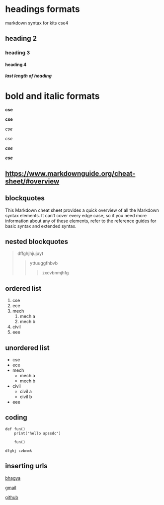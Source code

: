 # headings formats
markdown syntax for kits cse4
## heading 2
### heading 3
#### heading 4
##### last length of heading
# bold and italic formats
**cse**

__cse__

*cse*

_cse_

_**cse**_

__*cse*__

## https://www.markdownguide.org/cheat-sheet/#overview

## blockquotes
This Markdown cheat sheet provides a quick overview of all the Markdown syntax elements. It can’t cover every edge case, so if you need more information about any of these elements, refer to the reference guides for basic syntax and extended syntax.
## nested blockquotes
>dffghjhjujuyt
>>yttuuggfhbvb
>>>zxcvbnmjhfg
## ordered list
1. cse
2. ece
3. mech
    1. mech a
    2. mech b
4. civil
5. eee
## unordered list
- cse
- ece
- mech
    * mech a
    * mech b
- civil
    * civil a
    * civil b
- eee  
## coding
```
def fun()
    print("hello apssdc")
````
```
    fun()
```
`
dfghj
cvbnmk
`
## inserting urls
[bhagya](https://github.com/DSaitejaswini/day2markdown/edit/main/README.md)

[gmail](https://accounts.google.com/ServiceLogin/identifier?service=mail&passive=true&rm=false&continue=https%3A%2F%2Fmail.google.com%2Fmail%2F&ss=1&scc=1&ltmpl=default&ltmplcache=2&emr=1&osid=1&flowName=GlifWebSignIn&flowEntry=AddSession)

[github](https://www.google.com/search?q=github.com&rlz=1C1CHBD_enIN867IN867&oq=&aqs=chrome.1.69i59i450l8.78701421j0j15&sourceid=chrome&ie=UTF-8)









